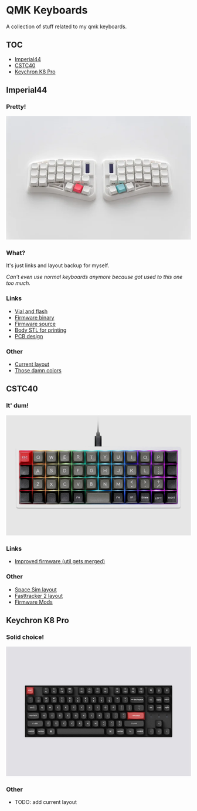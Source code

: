# QMK Keyboards

A collection of stuff related to my qmk keyboards.

## TOC
- [Imperial44](#imperial44)
- [CSTC40](#cstc40)
- [Keychron K8 Pro](#keychron-k8-pro)

## Imperial44

### Pretty!

![The keyboard itself!](images/imperial44.jpg)

### What?

It's just links and layout backup for myself.

*Can't even use normal keyboards anymore because got used to this one too much.*

### Links

- [Vial and flash](https://ergohaven.xyz/docs/imperial44)
- [Firmware binary](https://github.com/ergohaven/keymap_hub)
- [Firmware source](https://github.com/ergohaven/vial-qmk/tree/vial/keyboards/ergohaven)
- [Body STL for printing](https://github.com/ergohaven/imperial44)
- [PCB design](https://oshwlab.com/yuriiq/imperial44v1)

### Other

- [Current layout](vial/imperial44-adjust.vil)
- [Those damn colors](notes/imperial44-colors.txt)

## CSTC40

### It' dum!

![The keyboard itself!](images/cstc40.jpg)

### Links

- [Improved firmware (util gets merged)](https://github.com/itsvar8/vial-qmk/tree/cstc40)

### Other

- [Space Sim layout](vial/cstc40-space-sim.vil)
- [Fasttracker 2 layout](vial/cstc40-fasttracker-2.vil)
- [Firmware Mods](notes/cstc40-mods.txt)

## Keychron K8 Pro

### Solid choice!

![The keyboard itself!](images/keychron-k8-pro.jpg)

### Other

- TODO: add current layout
<!-- - [Current layout](vial/keychron-k8-pro.vil) -->

